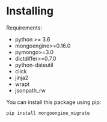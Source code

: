 # Installing

Requirements:

* python >= 3.6
* mongoengine>=0.16.0
* pymongo>=3.0
* dictdiffer>=0.7.0
* python-dateutil
* click
* jinja2
* wrapt
* jsonpath_rw

You can install this package using pip: 

```
pip install mongoengine_migrate
```
